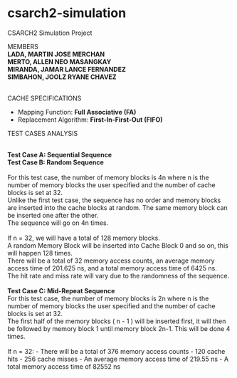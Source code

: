 # csarch2-simulation
CSARCH2 Simulation Project <br>

MEMBERS <br>
<b>LADA, MARTIN JOSE MERCHAN <br>
MERTO, ALLEN NEO MASANGKAY <br>
MIRANDA, JAMAR LANCE FERNANDEZ <br>
SIMBAHON, JOOLZ RYANE CHAVEZ </b><br>
<br>

CACHE SPECIFICATIONS
- Mapping Function: <b>Full Associative (FA)</b>
- Replacement Algorithm: <b>First-In-First-Out (FIFO)</b>

TEST CASES ANALYSIS

<br>
<b> Test Case A: Sequential Sequence </b>



<br>
<b> Test Case B: Random Sequence </b>  <br>
<br>
  For this test case, the number of memory blocks is 4n where n is the number of memory blocks the user specified and the number of cache blocks is set at 32. <br>
  Unlike the first test case, the sequence has no order and memory blocks are inserted into the cache blocks at random. The same memory block can be inserted one after the other. <br>
  The sequence will go on 4n times. <br>
  <br>
  If n = 32, we will have a total of 128 memory blocks.
  <br>
  A random Memory Block will be inserted into Cache Block 0 and so on, this will happen 128 times.
   <br>
   There will be a total of 32 memory access counts, an average memory access time of 201.625 ns, and a total memory access time of 6425 ns. 
    <br>
    The hit rate and miss rate will vary due to the randomness of the sequence. 

<br>
<br>
<b> Test Case C: Mid-Repeat Sequence </b>  <be>
<br>
For this test case, the number of memory blocks is 2n where n is the number of memory blocks the user specified and the number of cache blocks is set at 32. <br>
  The first half of the memory blocks ( n - 1 ) will be inserted first, it will then be followed by memory block 1 until memory block 2n-1. This will be done 4 times.
   <br>
  <br>
If n = 32:
- There will be a total of 376 memory access counts
- 120 cache hits
- 256 cache misses
- An average memory access time of 219.55 ns
- A total memory access time of 82552 ns
